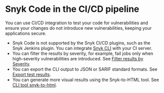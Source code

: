 # Snyk Code in the CI/CD pipeline

You can use CI/CD integration to test your code for vulnerabilities and ensure your changes do not introduce new vulnerabilities, keeping your applications secure.

* Snyk Code is not supported by the Snyk CI/CD plugins, such as the Snyk Jenkins plugin. You can integrate  [Snyk CLI](../../snyk-cli/scan-and-maintain-projects-using-the-cli/snyk-cli-for-snyk-code/) with your CI server.&#x20;
* You can filter the results by severity, for example, fail jobs only when high-severity vulnerabilities are introduced. See [Filter results by Severity](../../snyk-cli/scan-and-maintain-projects-using-the-cli/snyk-cli-for-snyk-code/view-snyk-code-cli-results.md#filter-results-by-severity-level).
* You can export the CLI output to JSON or SARIF standard formats. See  [Export test results](../../snyk-cli/scan-and-maintain-projects-using-the-cli/snyk-cli-for-snyk-code/view-snyk-code-cli-results.md#export-test-results).
* You can generate more visual results using the Snyk-to-HTML tool. See [CLI tool snyk-to-html](../../snyk-cli/scan-and-maintain-projects-using-the-cli/cli-tools/snyk-to-html.md).
